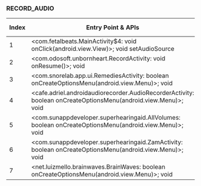 ### RECORD_AUDIO
| Index | Entry Point & APIs | Screen shot | Resource id | Label |
| ------------- | ------------- | ------------- |-------------|-------------|
| 1 | <com.fetalbeats.MainActivity$4: void onClick(android.view.View)>; void setAudioSource | ![](D:\COSMOS\output\py\Play_win8\Health_Fitness\com.fetalbeats\com.fetalbeats.MainActivity.png) |  | |
| 2 | <com.odosoft.unbornheart.RecordActivity: void onResume()>; void <init> | ![](D:\COSMOS\output\py\Play_win8\Health_Fitness\com.odosoft.unbornheart\com.odosoft.unbornheart.RecordActivity.png) |  | |
| 3 | <com.snorelab.app.ui.RemediesActivity: boolean onCreateOptionsMenu(android.view.Menu)>; void <init> | ![](D:\COSMOS\output\py\Play_win8\Health_Fitness\com.snorelab.app\com.snorelab.app.ui.RemediesActivity.png) |  | F|
| 4 | <cafe.adriel.androidaudiorecorder.AudioRecorderActivity: boolean onCreateOptionsMenu(android.view.Menu)>; void <init> | ![](D:\COSMOS\output\py\Play_win8\Health_Fitness\com.sunappdeveloper.superhearingaid\cafe.adriel.androidaudiorecorder.AudioRecorderActivity.png) |  | T |
| 5 | <com.sunappdeveloper.superhearingaid.AllVolumes: boolean onCreateOptionsMenu(android.view.Menu)>; void <init> | ![](D:\COSMOS\output\py\Play_win8\Health_Fitness\com.sunappdeveloper.superhearingaid\com.sunappdeveloper.superhearingaid.AllVolumes.png) |  | T |
| 6 | <com.sunappdeveloper.superhearingaid.ZamActivity: boolean onCreateOptionsMenu(android.view.Menu)>; void <init> | ![](D:\COSMOS\output\py\Play_win8\Health_Fitness\com.sunappdeveloper.superhearingaid\com.sunappdeveloper.superhearingaid.ZamActivity.png) |  | T |
| 7 | <net.luizmello.brainwaves.BrainWaves: boolean onCreateOptionsMenu(android.view.Menu)>; void <init> | ![](D:\COSMOS\output\py\Play_win8\Health_Fitness\net.luizmello.brainwaves\net.luizmello.brainwaves.BrainWaves.png) |  | |
